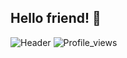 ## Hello friend! 👋
![Header](https://github.com/Albitsky/Albitsky/blob/main/assets/e9a505d1d8604f350e9df5b33b551493_w200.gif)
![Profile_views](https://komarev.com/ghpvc/?username=albitsky&color=blueviolet&style=plastic)
<!--
**Albitsky/Albitsky** is a ✨ _special_ ✨ repository because its `README.md` (this file) appears on your GitHub profile.

Here are some ideas to get you started:

- 🔭 I’m currently working on ...
- 🌱 I’m currently learning ...
- 👯 I’m looking to collaborate on ...
- 🤔 I’m looking for help with ...
- 💬 Ask me about ...
- 📫 How to reach me: ...
- 😄 Pronouns: ...
- ⚡ Fun fact: ...
-->
